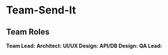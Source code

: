 # Team-Send-It

## Team Roles
**Team Lead:** 
**Architect:** 
**UI/UX Design:** 
**API/DB Design:** 
**QA Lead:** 
